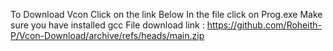 To Download Vcon Click on the link Below
In the file click on Prog.exe
Make sure you have installed gcc
File download link : https://github.com/Roheith-P/Vcon-Download/archive/refs/heads/main.zip
